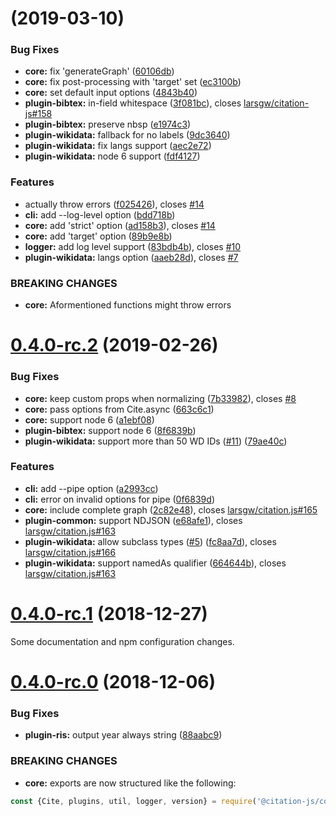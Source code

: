 # [](https://github.com/citation-js/citation-js/compare/v0.4.0-rc.2...v) (2019-03-10)


### Bug Fixes

* **core:** fix 'generateGraph' ([60106db](https://github.com/citation-js/citation-js/commit/60106db))
* **core:** fix post-processing with 'target' set ([ec3100b](https://github.com/citation-js/citation-js/commit/ec3100b))
* **core:** set default input options ([4843b40](https://github.com/citation-js/citation-js/commit/4843b40))
* **plugin-bibtex:** in-field whitespace ([3f081bc](https://github.com/citation-js/citation-js/commit/3f081bc)), closes [larsgw/citation-js#158](https://github.com/larsgw/citation-js/issues/158)
* **plugin-bibtex:** preserve nbsp ([e1974c3](https://github.com/citation-js/citation-js/commit/e1974c3))
* **plugin-wikidata:** fallback for no labels ([9dc3640](https://github.com/citation-js/citation-js/commit/9dc3640))
* **plugin-wikidata:** fix langs support ([aec2e72](https://github.com/citation-js/citation-js/commit/aec2e72))
* **plugin-wikidata:** node 6 support ([fdf4127](https://github.com/citation-js/citation-js/commit/fdf4127))


### Features

* actually throw errors ([f025426](https://github.com/citation-js/citation-js/commit/f025426)), closes [#14](https://github.com/citation-js/citation-js/issues/14)
* **cli:** add --log-level option ([bdd718b](https://github.com/citation-js/citation-js/commit/bdd718b))
* **core:** add 'strict' option ([ad158b3](https://github.com/citation-js/citation-js/commit/ad158b3)), closes [#14](https://github.com/citation-js/citation-js/issues/14)
* **core:** add 'target' option ([89b9e8b](https://github.com/citation-js/citation-js/commit/89b9e8b))
* **logger:** add log level support ([83bdb4b](https://github.com/citation-js/citation-js/commit/83bdb4b)), closes [#10](https://github.com/citation-js/citation-js/issues/10)
* **plugin-wikidata:** langs option ([aaeb28d](https://github.com/citation-js/citation-js/commit/aaeb28d)), closes [#7](https://github.com/citation-js/citation-js/issues/7)


### BREAKING CHANGES

* **core:** Aformentioned functions might throw errors



# [0.4.0-rc.2](https://github.com/citation-js/citation-js/compare/v0.4.0-rc.1...v0.4.0-rc.2) (2019-02-26)


### Bug Fixes

* **core:** keep custom props when normalizing ([7b33982](https://github.com/citation-js/citation-js/commit/7b33982)), closes [#8](https://github.com/citation-js/citation-js/issues/8)
* **core:** pass options from Cite.async ([663c6c1](https://github.com/citation-js/citation-js/commit/663c6c1))
* **core:** support node 6 ([a1ebf08](https://github.com/citation-js/citation-js/commit/a1ebf08))
* **plugin-bibtex:** support node 6 ([8f6839b](https://github.com/citation-js/citation-js/commit/8f6839b))
* **plugin-wikidata:** support more than 50 WD IDs ([#11](https://github.com/citation-js/citation-js/issues/11)) ([79ae40c](https://github.com/citation-js/citation-js/commit/79ae40c))


### Features

* **cli:** add --pipe option ([a2993cc](https://github.com/citation-js/citation-js/commit/a2993cc))
* **cli:** error on invalid options for pipe ([0f6839d](https://github.com/citation-js/citation-js/commit/0f6839d))
* **core:** include complete graph ([2c82e48](https://github.com/citation-js/citation-js/commit/2c82e48)), closes [larsgw/citation.js#165](https://github.com/larsgw/citation.js/issues/165)
* **plugin-common:** support NDJSON ([e68afe1](https://github.com/citation-js/citation-js/commit/e68afe1)), closes [larsgw/citation.js#163](https://github.com/larsgw/citation.js/issues/163)
* **plugin-wikidata:** allow subclass types ([#5](https://github.com/citation-js/citation-js/issues/5)) ([fc8aa7d](https://github.com/citation-js/citation-js/commit/fc8aa7d)), closes [larsgw/citation.js#166](https://github.com/larsgw/citation.js/issues/166)
* **plugin-wikidata:** support namedAs qualifier ([664644b](https://github.com/citation-js/citation-js/commit/664644b)), closes [larsgw/citation.js#163](https://github.com/larsgw/citation.js/issues/163)



# [0.4.0-rc.1](https://github.com/citation-js/citation-js/compare/v0.4.0-rc.0...v0.4.0-rc.1) (2018-12-27)

Some documentation and npm configuration changes.

# [0.4.0-rc.0](https://github.com/citation-js/citation-js/compare/88aabc9...v0.4.0-rc.0) (2018-12-06)


### Bug Fixes

* **plugin-ris:** output year always string ([88aabc9](https://github.com/citation-js/citation-js/commit/88aabc9))

### BREAKING CHANGES

* **core:** exports are now structured like the following:
```js
const {Cite, plugins, util, logger, version} = require('@citation-js/core')
```
